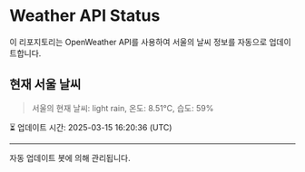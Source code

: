 
# Weather API Status

이 리포지토리는 OpenWeather API를 사용하여 서울의 날씨 정보를 자동으로 업데이트합니다.

## 현재 서울 날씨
> 서울의 현재 날씨: light rain, 온도: 8.51°C, 습도: 59%

⏳ 업데이트 시간: 2025-03-15 16:20:36 (UTC)

---
자동 업데이트 봇에 의해 관리됩니다.
